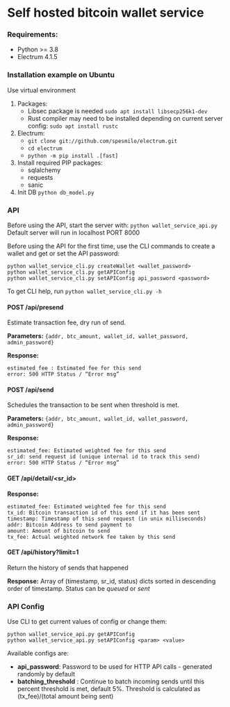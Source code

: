 # Self hosted bitcoin wallet service

### Requirements:

- Python >= 3.8
- Electrum 4.1.5

### Installation example on Ubuntu

Use virtual environment

1. Packages:
    * Libsec package is needed `sudo apt install libsecp256k1-dev`
    * Rust compiler may need to be installed depending on current server config: `sudo apt install rustc`
2. Electrum:
    * `git clone git://github.com/spesmilo/electrum.git`
    * `cd electrum`
    * `python -m pip install .[fast]`
3. Install required PIP packages:
    * sqlalchemy
    * requests
    * sanic
4. Init DB `python db_model.py`

### API

Before using the API, start the server with: `python wallet_service_api.py` Default server will run in localhost PORT 8000

Before using the API for the first time, use the CLI commands to create a wallet and get or set the API password:
```
python wallet_service_cli.py createWallet <wallet_password>
python wallet_service_cli.py getAPIConfig
python wallet_service_cli.py setAPIConfig api_password <password>
```

To get CLI help, run `python wallet_service_cli.py -h`

#### POST /api/presend
Estimate transaction fee, dry run of send.

**Parameters:**
`{addr, btc_amount, wallet_id, wallet_password, admin_password}`

**Response:**
```
estimated_fee : Estimated fee for this send 
error: 500 HTTP Status / “Error msg”
```

#### POST /api/send
Schedules the transaction to be sent when threshold is met.

**Parameters:**
`{addr, btc_amount, wallet_id, wallet_password, admin_password}`

**Response:**
```
estimated_fee: Estimated weighted fee for this send 
sr_id: send request id (unique internal id to track this send)  
error: 500 HTTP Status / “Error msg”
```

#### GET /api/detail/<sr_id>

**Response:**
```
estimated_fee: Estimated weighted fee for this send 
tx_id: Bitcoin transaction id of this send if it has been sent 
timestamp: Timestamp of this send request (in unix milliseconds)
addr: Bitcoin Address to send payment to
amount: Amount of bitcoin to send
tx_fee: Actual weighted network fee taken by this send
```

#### GET /api/history?limit=1

Return the history of sends that happened

**Response:**
Array of (timestamp, sr_id, status) dicts sorted in descending order of timestamp. Status can be *queued* or *sent*

### API Config

Use CLI to get current values of config or change them:
```
python wallet_service_api.py getAPIConfig
python wallet_service_api.py setAPIConfig <param> <value>
```
Available configs are:
* **api_password**: Password to be used for HTTP API calls - generated randomly by default
* **batching_threshold** : Continue to batch incoming sends until this percent threshold is met, default 5%. Threshold is calculated as (tx_fee)/(total amount being sent)

